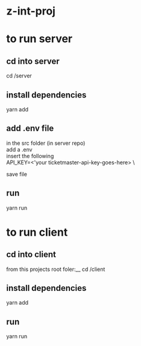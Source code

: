 # z-int-proj

# to run server

## cd into server

cd /server

## install dependencies

yarn add

## add .env file

in the src folder (in server repo)\
add a .env\
insert the following\
API_KEY=<'your ticketmaster-api-key-goes-here>
\

save file

## run

yarn run

# to run client

## cd into client

from this projects root foler:\_\_
cd /client

## install dependencies

yarn add

## run

yarn run
